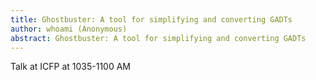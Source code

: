 ```yaml
---
title: Ghostbuster: A tool for simplifying and converting GADTs
author: whoami (Anonymous)
abstract: Ghostbuster: A tool for simplifying and converting GADTs
---
```


Talk at ICFP at 1035-1100 AM
